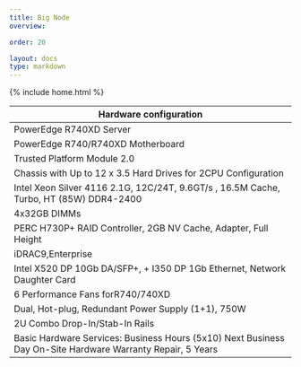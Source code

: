 ```yaml
---
title: Big Node
overview: 

order: 20

layout: docs
type: markdown
---
```

{% include home.html %}


|Hardware configuration |
|---|
|PowerEdge R740XD Server|
|PowerEdge R740/R740XD Motherboard|
|Trusted Platform Module 2.0|
|Chassis with Up to 12 x 3.5 Hard Drives for 2CPU Configuration |
|Intel Xeon Silver 4116 2.1G, 12C/24T, 9.6GT/s , 16.5M Cache, Turbo, HT (85W) DDR4-2400 |
|4x32GB DIMMs |
|PERC H730P+ RAID Controller, 2GB NV Cache, Adapter, Full Height |
|iDRAC9,Enterprise |
|Intel X520 DP 10Gb DA/SFP+, + I350 DP 1Gb Ethernet, Network Daughter Card |
|6 Performance Fans forR740/740XD |
|Dual, Hot-plug, Redundant Power Supply (1+1), 750W |
|2U Combo Drop-In/Stab-In Rails |
|Basic Hardware Services: Business Hours (5x10) Next Business Day On-Site Hardware Warranty Repair, 5 Years |



